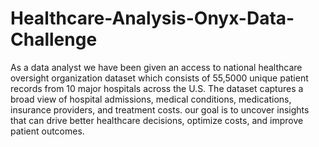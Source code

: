 # Healthcare-Analysis-Onyx-Data-Challenge
As a data analyst we have been given an access to national healthcare oversight organization dataset which consists of 55,5000 unique patient records from 10 major hospitals across the U.S. The dataset captures a broad view of hospital admissions, medical conditions, medications, insurance providers, and treatment costs. our goal is to uncover insights that can drive better healthcare decisions, optimize costs, and improve patient outcomes.
